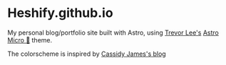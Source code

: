 # Heshify.github.io

My personal blog/portfolio site built with Astro, using [Trevor Lee's](https://github.com/trevortylerlee) [Astro Micro 🔬](https://astro-micro.vercel.app/) theme.

The colorscheme is inspired by [Cassidy James's blog](https://cassidyjames.com/)
